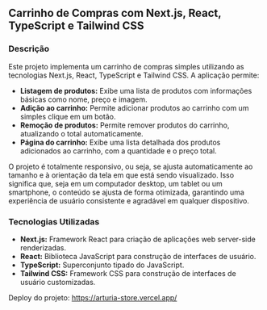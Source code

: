 ## Carrinho de Compras com Next.js, React, TypeScript e Tailwind CSS

### Descrição
Este projeto implementa um carrinho de compras simples utilizando as tecnologias Next.js, React, TypeScript e Tailwind CSS. A aplicação permite:

* **Listagem de produtos:** Exibe uma lista de produtos com informações básicas como nome, preço e imagem.
* **Adição ao carrinho:** Permite adicionar produtos ao carrinho com um simples clique em um botão.
* **Remoção de produtos:** Permite remover produtos do carrinho, atualizando o total automaticamente.
* **Página do carrinho:** Exibe uma lista detalhada dos produtos adicionados ao carrinho, com a quantidade e o preço total.

O projeto é totalmente responsivo, ou seja, se ajusta automaticamente ao tamanho e à orientação da tela em que está sendo visualizado. Isso significa que, seja em um computador desktop, um tablet ou um smartphone, o conteúdo se ajusta de forma otimizada, garantindo uma experiência de usuário consistente e agradável em qualquer dispositivo.

### Tecnologias Utilizadas
* **Next.js:** Framework React para criação de aplicações web server-side renderizadas.
* **React:** Biblioteca JavaScript para construção de interfaces de usuário.
* **TypeScript:** Superconjunto tipado do JavaScript.
* **Tailwind CSS:** Framework CSS para construção de interfaces de usuário customizadas.

Deploy do projeto: https://arturia-store.vercel.app/

